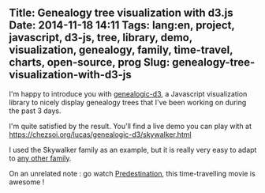 Title: Genealogy tree visualization with d3.js
Date: 2014-11-18 14:11
Tags: lang:en, project, javascript, d3-js, tree, library, demo, visualization, genealogy, family, time-travel, charts, open-source, prog
Slug: genealogy-tree-visualization-with-d3-js
---
I'm happy to introduce you with [genealogic-d3](https://github.com/Lucas-C/genealogic-d3), a Javascript visualization library to nicely display genealogy trees that I've been working on during the past 3 days.

I'm quite satisfied by the result. You'll find a live demo you can play with at <https://chezsoi.org/lucas/genealogic-d3/skywalker.html>

I used the Skywalker family as an example, but it is really very easy to adapt to [any other family](http://mentalfloss.com/article/27833/11-fictional-family-trees).

On an <!-- NOT SO --> unrelated note : go watch [Predestination](https://www.youtube.com/watch?v=jcQacCfi_pw), this time-travelling movie is awesome ! <!-- (SPOILER) but no way genealogic-d3 could display its family tree :) -->
